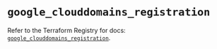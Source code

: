 # `google_clouddomains_registration`

Refer to the Terraform Registry for docs: [`google_clouddomains_registration`](https://registry.terraform.io/providers/hashicorp/google/6.6.0/docs/resources/clouddomains_registration).
